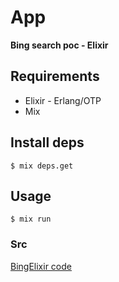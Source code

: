 # App

**Bing search poc - Elixir**

## Requirements
- Elixir - Erlang/OTP
- Mix

## Install deps
`$ mix deps.get`

## Usage
`$ mix run`

### Src
[BingElixir code](lib/app/hello.ex)
